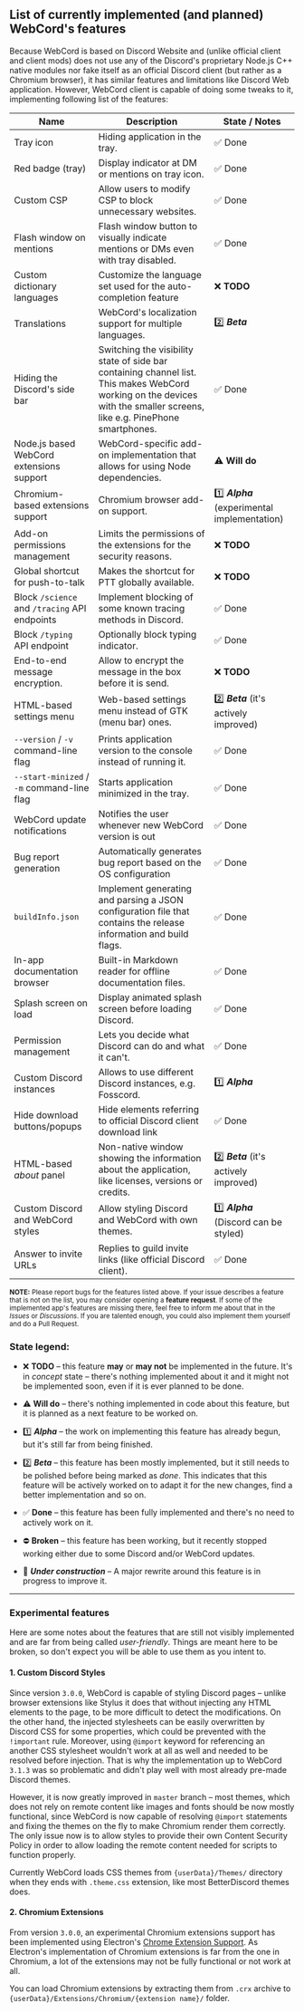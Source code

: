 ## List of currently implemented (and planned) WebCord's features

Because WebCord is based on Discord Website and (unlike official client and
client mods) does not use any of the Discord's proprietary Node.js C++ native
modules nor fake itself as an official Discord client (but rather as a Chromium
browser), it has similar features and limitations like Discord Web application.
However, WebCord client is capable of doing some tweaks to it, implementing
following list of the features:

| Name | Description | State / Notes |
| --- | --- | --- |
| Tray icon | Hiding application in the tray. | ✅️ Done |
| Red badge (tray) | Display indicator at DM or mentions on tray icon. | ✅️ Done |
| Custom CSP | Allow users to modify CSP to block unnecessary websites. | ✅️ Done |
| Flash window on mentions | Flash window button to visually indicate mentions or DMs even with tray disabled. | ✅️ Done |
| Custom dictionary languages | Customize the language set used for the auto-completion feature | ❌️ **TODO** |
| Translations | WebCord's localization support for multiple languages. | 2️⃣️ ***Beta*** |
| Hiding the Discord's side bar | Switching the visibility state of side bar containing channel list. This makes WebCord working on the devices with the smaller screens, like e.g. PinePhone smartphones. | ✅️ Done |
| Node.js based WebCord extensions support | WebCord-specific add-on implementation that allows for using Node dependencies. | ⚠️ **Will do** |
| Chromium-based extensions support | Chromium browser add-on support. | 1️⃣ ***Alpha*** (experimental implementation) |
| Add-on permissions management | Limits the permissions of the extensions for the security reasons. | ❌️ **TODO** |
| Global shortcut for push-to-talk | Makes the shortcut for PTT globally available. | ❌️ **TODO** |
| Block `/science` and `/tracing` API endpoints | Implement blocking of some known tracing methods in Discord. | ✅️ Done |
| Block `/typing` API endpoint | Optionally block typing indicator. | ✅️ Done |
| End-to-end message encryption. | Allow to encrypt the message in the box before it is send. | ❌️ **TODO** |
| HTML-based settings menu | Web-based settings menu instead of GTK (menu bar) ones. | 2️⃣ ***Beta*** (it's actively improved) |
| `--version` / `-v` command-line flag | Prints application version to the console instead of running it. | ✅️ Done |
| `--start-minized` / `-m` command-line flag | Starts application minimized in the tray. | ✅️ Done |
| WebCord update notifications | Notifies the user whenever new WebCord version is out | ✅️ Done |
| Bug report generation | Automatically generates bug report based on the OS configuration | ✅️ Done |
| `buildInfo.json` | Implement generating and parsing a JSON configuration file that contains the release information and build flags. | ✅️ Done | 
| In-app documentation browser | Built-in Markdown reader for offline documentation files. | ✅️ Done |
| Splash screen on load | Display animated splash screen before loading Discord. | ✅️ Done |
| Permission management | Lets you decide what Discord can do and what it can't. | ✅️ Done |
| Custom Discord instances | Allows to use different Discord instances, e.g. Fosscord. | 1️⃣ ***Alpha*** |
| Hide download buttons/popups | Hide elements referring to official Discord client download link | ✅️ Done |
| HTML-based *about* panel | Non-native window showing the information about the application, like licenses, versions or credits. | 2️⃣ ***Beta*** (it's actively improved) |
| Custom Discord and WebCord styles | Allow styling Discord and WebCord with own themes. | 1️⃣ ***Alpha*** (Discord can be styled) |
| Answer to invite URLs | Replies to guild invite links (like official Discord client). | ✅️ Done |

<sub> **NOTE:** Please report bugs for the features listed above. If your issue
describes a feature that is not on the list, you may consider opening a
**feature request**. If some of the implemented app's features are missing
there, feel free to inform me about that in the *Issues* or *Discussions*. If
you are talented enough, you could also implement them yourself and do a Pull
Request. </sub>

### State legend:
 
 - ❌️ **TODO** – this feature **may** or **may not** be implemented in the future.
   It's in *concept* state – there's nothing implemented about it and it might not
   be implemented soon, even if it is ever planned to be done.

-  ⚠️ **Will do** – there's nothing implemented in code about this feature, but it
   is planned as a next feature to be worked on.

 - 1️⃣ ***Alpha*** – the work on implementing this feature has already begun, but
   it's still far from being finished.
 
 - ️2️⃣️ ***Beta*** – this feature has been mostly implemented, but it still needs
   to be polished before being marked as *done*. This indicates that this
   feature will be actively worked on to adapt it for the new changes, find a
   better implementation and so on.

 - ✅️ **Done** – this feature has been fully implemented and there's no need to
   actively work on it.
 
 - ⛔️ **Broken** – this feature has been working, but it recently stopped
   working either due to some Discord and/or WebCord updates.

 - 🚧️ ***Under construction*** – A major rewrite around this feature is in
   progress to improve it.

---

### Experimental features

Here are some notes about the features that are still not visibly implemented
and are far from being called *user-friendly*. Things are meant here to be
broken, so don't expect you will be able to use them as you intent to.

#### 1. Custom Discord Styles

Since version `3.0.0`, WebCord is capable of styling Discord pages – unlike
browser extensions like Stylus it does that without injecting any HTML elements
to the page, to be more difficult to detect the modifications. On the other hand,
the injected stylesheets can be easily overwritten by Discord CSS for some
properties, which could be prevented with the `!important` rule. Moreover, using
`@import` keyword for referencing an another CSS stylesheet wouldn't work at all
as well and needed to be resolved before injection. That is why the
implementation up to WebCord `3.1.3` was so problematic and didn't play well
with most already pre-made Discord themes.

However, it is now greatly improved in `master` branch – most themes, which does
not rely on remote content like images and fonts should be now mostly
functional, since WebCord is now capable of resolving `@import` statements and
fixing the themes on the fly to make Chromium render them correctly. The only
issue now is to allow styles to provide their own Content Security Policy in
order to allow loading the remote content needed for scripts to function
properly.

Currently WebCord loads CSS themes from `{userData}/Themes/` directory when
they ends with `.theme.css` extension, like most BetterDiscord themes does.

#### 2. Chromium Extensions

From version `3.0.0`, an experimental Chromium extensions support has been
implemented using Electron's [Chrome Extension Support][chrome-ext]. As Electron's
implementation of Chromium extensions is far from the one in Chromium, a lot of
the extensions may not be fully functional or not work at all.

You can load Chromium extensions by extracting them from `.crx` archive to
`{userData}/Extensions/Chromium/{extension name}/` folder.

[chrome-ext]: https://www.electronjs.org/docs/latest/api/extensions "Chrome Extension Support | Electron's online documentation"